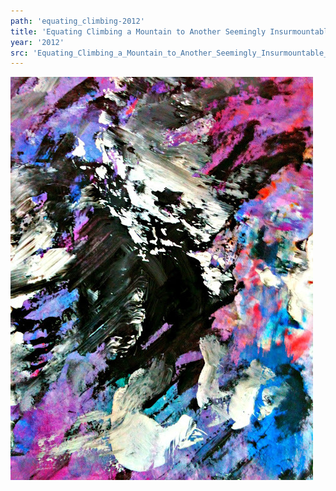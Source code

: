 ```yaml
---
path: 'equating_climbing-2012'
title: 'Equating Climbing a Mountain to Another Seemingly Insurmountable Task'
year: '2012'
src: 'Equating_Climbing_a_Mountain_to_Another_Seemingly_Insurmountable_Task-2012.jpg'
---
```


<img src='Equating_Climbing_a_Mountain_to_Another_Seemingly_Insurmountable_Task-2012.jpg'>